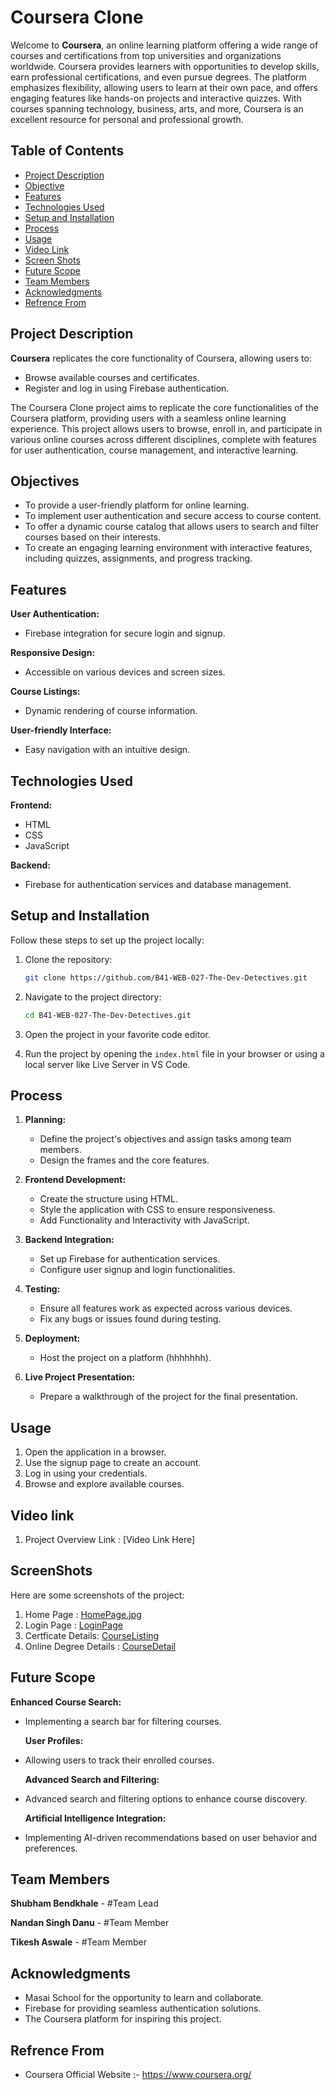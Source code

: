 # Coursera Clone


Welcome to **Coursera**, an online learning platform offering a wide range of courses and certifications from top universities and organizations worldwide. Coursera provides learners with opportunities to develop skills, earn professional certifications, and even pursue degrees. The platform emphasizes flexibility, allowing users to learn at their own pace, and offers engaging features like hands-on projects and interactive quizzes. With courses spanning technology, business, arts, and more, Coursera is an excellent resource for personal and professional growth.

## Table of Contents

- [Project Description](#project-description)
- [Objective](#objectives)
- [Features](#features)
- [Technologies Used](#technologies-used)
- [Setup and Installation](#setup-and-installation)
- [Process](#process)
- [Usage](#usage)
- [Video Link](#video-link)
- [Screen Shots](#screenshots)
- [Future Scope](#future-scope)
- [Team Members](#team-members)
- [Acknowledgments](#acknowledgments)
- [Refrence From](#refrence-from)

## Project Description 

**Coursera** replicates the core functionality of Coursera, allowing users to:

- Browse available courses and certificates.
- Register and log in using Firebase authentication.


The Coursera Clone project aims to replicate the core functionalities of the Coursera platform, providing users with a seamless online learning experience. This project allows users to browse, enroll in, and participate in various online courses across different disciplines, complete with features for user authentication, course management, and interactive learning.

## Objectives

- To provide a user-friendly platform for online learning.
- To implement user authentication and secure access to course content.
- To offer a dynamic course catalog that allows users to search and filter courses based on their interests.
- To create an engaging learning environment with interactive features, including quizzes, assignments, and progress tracking.

## Features

**User Authentication:**
- Firebase integration for secure login and signup.

**Responsive Design:**
- Accessible on various devices and screen sizes.

**Course Listings:**
- Dynamic rendering of course information.

**User-friendly Interface:**
- Easy navigation with an intuitive design.

## Technologies Used

**Frontend:**
- HTML
- CSS
- JavaScript

**Backend:**
- Firebase for authentication services and database management.


## Setup and Installation
Follow these steps to set up the project locally:

1. Clone the repository:

   ```bash
   git clone https://github.com/B41-WEB-027-The-Dev-Detectives.git
   ```

2. Navigate to the project directory:

   ```bash
   cd B41-WEB-027-The-Dev-Detectives.git
   ```

3. Open the project in your favorite code editor.
4. Run the project by opening the `index.html` file in your browser or using a local server like Live Server in VS Code.

## Process

1. **Planning:**
   - Define the project's objectives and assign tasks among team members.
   - Design the frames and the core features.

2. **Frontend Development:**
   - Create the structure using HTML.
   - Style the application with CSS to ensure responsiveness.
   - Add Functionality and Interactivity with JavaScript.

3. **Backend Integration:**
   - Set up Firebase for authentication services.
   - Configure user signup and login functionalities.

4. **Testing:**
   - Ensure all features work as expected across various devices.
   - Fix any bugs or issues found during testing.

5. **Deployment:**
   - Host the project on a platform (hhhhhhh).

6. **Live Project Presentation:**
   - Prepare a walkthrough of the project for the final presentation.

## Usage

1. Open the application in a browser.
2. Use the signup page to create an account.
3. Log in using your credentials.
4. Browse and explore available courses.


## Video link 

1. Project Overview Link : [Video Link Here] 


## ScreenShots

Here are some screenshots of the project:
1. Home Page : [HomePage.jpg](path/to/HomePage.jpg)
2. Login Page : [LoginPage](path/to/LoginPage.jpg)
3. Certficate Details: [CourseListing](path/to/PopularCertificate.jpg)
4. Online Degree Details : [CourseDetail](path/to/OnlineDegree.jpg)

## Future Scope

**Enhanced Course Search:**
- Implementing a search bar for filtering courses.

  **User Profiles:**
- Allowing users to track their enrolled courses.

  **Advanced Search and Filtering:**
- Advanced search and filtering options to enhance course discovery.

  **Artificial Intelligence Integration:**
- Implementing AI-driven recommendations based on user behavior and preferences.




## Team Members

**Shubham Bendkhale** - #Team Lead

**Nandan Singh Danu** - #Team Member

**Tikesh Aswale**  - #Team Member

## Acknowledgments

- Masai School for the opportunity to learn and collaborate.
- Firebase for providing seamless authentication solutions.
- The Coursera platform for inspiring this project.


## Refrence From
- Coursera Official Website :-  https://www.coursera.org/